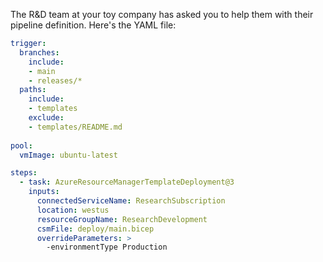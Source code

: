 The R&D team at your toy company has asked you to help them with their pipeline definition. Here's the YAML file:

```yaml
trigger:
  branches:
    include:
    - main
    - releases/*
  paths:
    include:
    - templates
    exclude:
    - templates/README.md
 
pool:
  vmImage: ubuntu-latest

steps:
  - task: AzureResourceManagerTemplateDeployment@3
    inputs:
      connectedServiceName: ResearchSubscription
      location: westus
      resourceGroupName: ResearchDevelopment
      csmFile: deploy/main.bicep
      overrideParameters: >
        -environmentType Production
```
